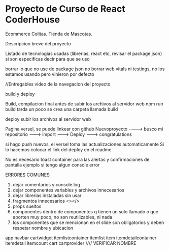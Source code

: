 # Proyecto de Curso de React CoderHouse

Ecommerce Colitas. Tienda de Mascotas. 

Descripcion breve del proyecto

Listado de tecnologias usadas
(librerias, react etc, revisar el package json)
si son especificas decir para que se uso

borrar lo que no use de package json
no borrar web vitals ni testings, no los estamos usando pero vinieron por defecto


//Entregables
video de la navegacion del proyecto 

build y deploy 

Build, compilacion final antes de subir los archivos al servidor web
npm run build 
tarda un poco
se crea una carpeta llamada build

deploy subir los archivos al servidor web

Pagina versel, se puede linkear con github
Nuevoproyecto ----> busco mi repositorio
---> import ---> Deploy ---> congratulations

si hago push nuevos, el versel toma las actualizaciones automaticamente
Si lo hacemos colocar el link del deploy en el readme

No es necesario
toast container para las alertas y confirmaciones de pantalla ejemplo si tengo algun console error 


ERRORES COMUNES

1. dejar comentarios y console.log
2. dejar componentes variables y archivos innecesarios
3. dejar librerias instaladas sin usar
4. fragmentos innecesarios <></>
5. props sueltos
6. componentes dentro de componentes q tienen un solo llamado o que aporten muy poco, no son reutilizables, ni nada
7. los componentes que se mencionan en el slide son obligatorios y deben respetar nombre y ubicacion

app
navbar
cartwidget
itemlistcontainer
itemlist
item
itemdetailcontainer
itemdetail
itemcount
cart
cartprovider //// VERIFICAR NOMBRE


